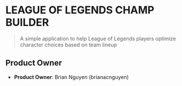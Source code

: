 # LEAGUE OF LEGENDS CHAMP BUILDER

> A simple application to help League of Legends players optimize character choices based on team lineup

## Product Owner

  - __Product Owner__: Brian Nguyen (brianacnguyen)